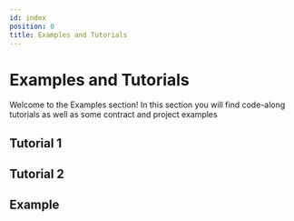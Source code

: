 ```yaml
---
id: index
position: 0
title: Examples and Tutorials
---
```


# Examples and Tutorials

Welcome to the Examples section! In this section you will find code-along tutorials as well as some contract and project examples

## Tutorial 1

## Tutorial 2

## Example